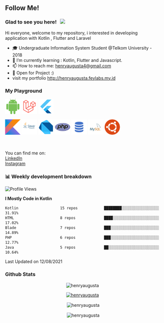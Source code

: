## Follow Me!
### Glad to see you here! &nbsp; ![](https://visitor-badge.glitch.me/badge?page_id=henryaugusta.henryaugusta&style=flat-square&color=0088cc)


Hi everyone, welcome to my repository, 
i interested in developing application with Kotlin , Flutter and Laravel

- 🎓 Undergraduate Information System Student @Telkom University - 2018
- 🌱 I’m currently learning : Kotlin, Flutter and Javascript.
- 📫 How to reach me: henryaugusta4@gmail.com  
- 🔭 Open for Project :)  
- visit my portfolio http://henryaugusta.feylabs.my.id
### My Playground   

<code><img height="50" src="https://raw.githubusercontent.com/github/explore/80688e429a7d4ef2fca1e82350fe8e3517d3494d/topics/android/android.png"></code>
<code><img height="50" src="https://raw.githubusercontent.com/github/explore/80688e429a7d4ef2fca1e82350fe8e3517d3494d/topics/laravel/laravel.png"></code>
<code><img height="50" src="https://raw.githubusercontent.com/github/explore/80688e429a7d4ef2fca1e82350fe8e3517d3494d/topics/flutter/flutter.png"></code>
<!-- <code><img height="50" src="https://raw.githubusercontent.com/github/explore/80688e429a7d4ef2fca1e82350fe8e3517d3494d/topics/vue/vue.png"></code> -->
<code><img height="50" src="https://raw.githubusercontent.com/github/explore/80688e429a7d4ef2fca1e82350fe8e3517d3494d/topics/kotlin/kotlin.png"></code>
<code><img height="50" src="https://raw.githubusercontent.com/github/explore/80688e429a7d4ef2fca1e82350fe8e3517d3494d/topics/java/java.png"></code>
<code><img height="50" src="https://raw.githubusercontent.com/github/explore/80688e429a7d4ef2fca1e82350fe8e3517d3494d/topics/dart/dart.png"></code>
<code><img height="50" src="https://raw.githubusercontent.com/github/explore/80688e429a7d4ef2fca1e82350fe8e3517d3494d/topics/php/php.png"></code>
<code><img height="50" src="https://raw.githubusercontent.com/github/explore/80688e429a7d4ef2fca1e82350fe8e3517d3494d/topics/sql/sql.png"></code>
<code><img height="50" src="https://raw.githubusercontent.com/github/explore/80688e429a7d4ef2fca1e82350fe8e3517d3494d/topics/mysql/mysql.png"></code>
<code><img height="50" src="https://raw.githubusercontent.com/github/explore/80688e429a7d4ef2fca1e82350fe8e3517d3494d/topics/ubuntu/ubuntu.png"></code>
<!-- <code><img height="50" src="https://raw.githubusercontent.com/github/explore/80688e429a7d4ef2fca1e82350fe8e3517d3494d/topics/python/python.png"></code> -->
<br><br>
You can find me on:
<br>[LinkedIn](https://www.linkedin.com/in/henry-augusta-666952170/)
<br>[Instagram](https://www.instagram.com/_henryaugusta/?hl=en)

### 📊 Weekly development breakdown

<!--START_SECTION:waka-->
![Profile Views](http://img.shields.io/badge/Profile%20Views-15-blue)

**I Mostly Code in Kotlin** 

```text
Kotlin                   15 repos            ████████░░░░░░░░░░░░░░░░░   31.91% 
HTML                     8 repos             ████░░░░░░░░░░░░░░░░░░░░░   17.02% 
Blade                    7 repos             ███░░░░░░░░░░░░░░░░░░░░░░   14.89% 
PHP                      6 repos             ███░░░░░░░░░░░░░░░░░░░░░░   12.77% 
Java                     5 repos             ██░░░░░░░░░░░░░░░░░░░░░░░   10.64%

```



 Last Updated on 12/08/2021
<!--END_SECTION:waka-->


### Github Stats
<p align="center"><img align="center" src="https://github-readme-streak-stats.herokuapp.com/?user=henryaugusta&" alt="henryaugusta" /></p>
<p width="100%"  align="center"> <a href="https://github.com/ryo-ma/github-profile-trophy"><img src="https://github-profile-trophy.vercel.app/?username=henryaugusta" alt="henryaugusta" /></a> </p>
<p  align="center">&nbsp;<img align="center" src="https://github-readme-stats.vercel.app/api?username=henryaugusta&show_icons=true&locale=en" alt="henryaugusta" /></p>
<p  align="center">&nbsp;<img align="center" src="https://github-readme-stats.vercel.app/api/top-langs/?username=henryaugusta" alt="henryaugusta" /></p>



